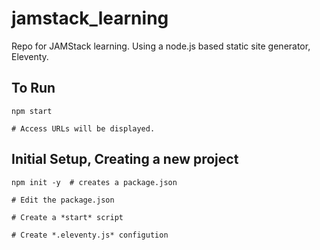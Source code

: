 # jamstack_learning

Repo for JAMStack learning. Using a node.js based static site generator, Eleventy.

## To Run

````
npm start

# Access URLs will be displayed.
````

## Initial Setup, Creating a new project

````
npm init -y  # creates a package.json

# Edit the package.json

# Create a *start* script

# Create *.eleventy.js* configution

````

